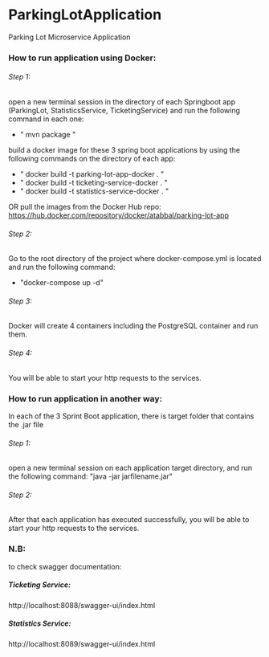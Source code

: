 # ParkingLotApplication
Parking Lot Microservice Application

### How to run application using Docker:

###### Step 1:
open a new terminal session in the directory of each Springboot app (ParkingLot, StatisticsService, TicketingService) and run the following command in each one:
- " mvn package "

build a docker image for these 3 spring boot applications by using the following commands on the directory of each app:
- " docker build -t parking-lot-app-docker . "
- " docker build -t ticketing-service-docker . "
- " docker build -t statistics-service-docker . "

OR
pull the images from the Docker Hub repo: https://hub.docker.com/repository/docker/atabbal/parking-lot-app
###### Step 2:
Go to the root directory of the project where docker-compose.yml is located and run the following command:
- "docker-compose up -d"

###### Step 3:
Docker will create 4 containers including the PostgreSQL container and run them.

###### Step 4:
You will be able to start your http requests to the services.


### How to run application in another way:
In each of the 3 Sprint Boot application, there is target folder that contains the .jar file

###### Step 1:
open a new terminal session on each application target directory, and run the following command: "java -jar jarfilename.jar"

###### Step 2:
After that each application has executed successfully, you will be able to start your http requests to the services.


### N.B:
to check swagger documentation:
##### Ticketing Service:
http://localhost:8088/swagger-ui/index.html

##### Statistics Service:
http://localhost:8089/swagger-ui/index.html